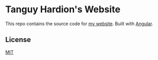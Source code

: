 # Tanguy Hardion's Website

This repo contains the source code for [my website](https://tanguyhardion.github.io/). Built with [Angular](https://angular.dev/).

## License

[MIT](LICENSE)
